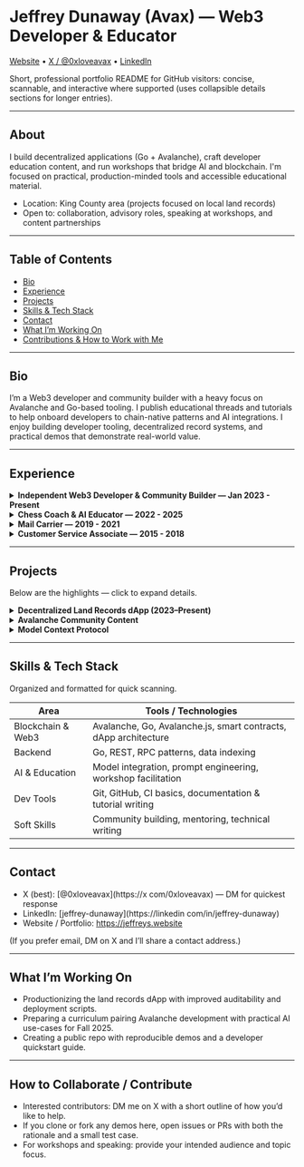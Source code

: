 # Jeffrey Dunaway (Avax) — Web3 Developer & Educator

[Website](https://jeffreys.website) • [X / @0xloveavax](https://x.com/0xloveavax) • [LinkedIn](https://linkedin.com/in/jeffrey-dunaway)

Short, professional portfolio README for GitHub visitors: concise, scannable, and interactive where supported (uses collapsible details sections for longer entries).

---

## About

I build decentralized applications (Go + Avalanche), craft developer education content, and run workshops that bridge AI and blockchain. I'm focused on practical, production-minded tools and accessible educational material.

- Location: King County area (projects focused on local land records)
- Open to: collaboration, advisory roles, speaking at workshops, and content partnerships

---

## Table of Contents

- [Bio](#bio)
- [Experience](#experience)
- [Projects](#projects)
- [Skills & Tech Stack](#skills--tech-stack)
- [Contact](#contact)
- [What I’m Working On](#what-im-working-on)
- [Contributions & How to Work with Me](#contributions--how-to-work-with-me)

---

## Bio

I’m a Web3 developer and community builder with a heavy focus on Avalanche and Go-based tooling. I publish educational threads and tutorials to help onboard developers to chain-native patterns and AI integrations. I enjoy building developer tooling, decentralized record systems, and practical demos that demonstrate real-world value.

---

## Experience

<details>
<summary><strong>Independent Web3 Developer & Community Builder — Jan 2023 - Present</strong></summary>

- Designing and implementing a Go-based dApp for decentralizing King County land records on Avalanche.
- Integrating lightweight AI components for document classification and indexing.
- Produced 50+ educational threads and tutorials on X to grow the Avalanche developer community.
- Mentoring and community outreach to help developers get started on Avalanche and smart contracts.

</details>

<details>
<summary><strong>Chess Coach & AI Educator — 2022 - 2025</strong></summary>

- Coached 20+ adult learners in chess strategy and applied AI concepts.
- Organized workshops and local meetup events to teach AI fundamentals and practical tools.

</details>

<details>
<summary><strong>Mail Carrier — 2019 - 2021</strong></summary>

- Route optimization and logistics improvements that reduced delivery time by ~15%.

</details>

<details>
<summary><strong>Customer Service Associate — 2015 - 2018</strong></summary>

- Managed high-volume customer interactions; contributed to process improvements driving ~10% growth in satisfaction metrics.

</details>

---

## Projects

Below are the highlights — click to expand details.

<details>
<summary><strong>Decentralized Land Records dApp (2023–Present)</strong></summary>

- Stack: Go backend, Avalanche network, on-chain anchors for immutability, lightweight AI for indexing/metadata extraction.
- Goal: Transparent, tamper-evident property records; reduce friction for public record access and verifiability.
- Current status: Prototype with core ingestion and indexing flows; next steps include audit-ready smart contract packaging and UX improvements.

</details>

<details>
<summary><strong>Avalanche Community Content</strong></summary>

- 50+ developer-focused threads and tutorials on X (@0xloveavax).
- Topics: Avalanche core concepts, tooling, smart contract patterns, and developer onboarding walkthroughs.

</details>

<details>
<summary><strong>Model Context Protocol</strong></summary>

- AI tooling to help manage project directories and GitHub references; improves discoverability and context for models and datasets.
- Useful for reproducible experiments and onboarding new contributors.

</details>

---

## Skills & Tech Stack

Organized and formatted for quick scanning.

| Area | Tools / Technologies |
|---|---|
| Blockchain & Web3 | Avalanche, Go, Avalanche.js, smart contracts, dApp architecture |
| Backend | Go, REST, RPC patterns, data indexing |
| AI & Education | Model integration, prompt engineering, workshop facilitation |
| Dev Tools | Git, GitHub, CI basics, documentation & tutorial writing |
| Soft Skills | Community building, mentoring, technical writing |

---

## Contact

- X (best): [@0xloveavax](https://x com/0xloveavax) — DM for quickest response  
- LinkedIn: [jeffrey-dunaway](https://linkedin com/in/jeffrey-dunaway)  
- Website / Portfolio: https://jeffreys.website

(If you prefer email, DM on X and I’ll share a contact address.)

---

## What I’m Working On

- Productionizing the land records dApp with improved auditability and deployment scripts.
- Preparing a curriculum pairing Avalanche development with practical AI use-cases for Fall 2025.
- Creating a public repo with reproducible demos and a developer quickstart guide.

---

## How to Collaborate / Contribute

- Interested contributors: DM me on X with a short outline of how you’d like to help.
- If you clone or fork any demos here, open issues or PRs with both the rationale and a small test case.
- For workshops and speaking: provide your intended audience and topic focus.
